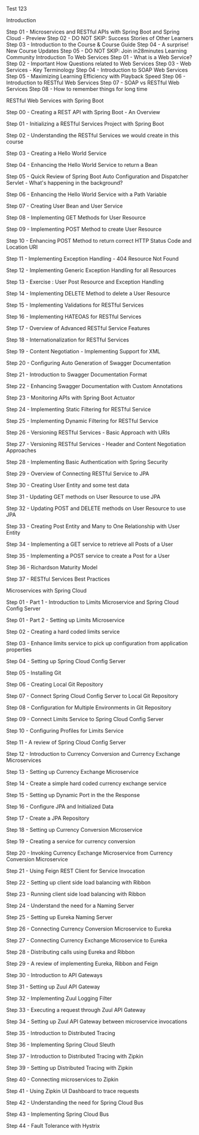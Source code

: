 Test 123

Introduction

Step 01 - Microservices and RESTful APIs with Spring Boot and Spring Cloud - Preview
Step 02 - DO NOT SKIP: Success Stories of Other Learners
Step 03 - Introduction to the Course & Course Guide
Step 04 - A surprise! New Course Updates
Step 05 - DO NOT SKIP: Join in28minutes Learning Community
Introduction To Web Services
Step 01 - What is a Web Service?
Step 02 - Important How Questions related to Web Services
Step 03 - Web Services - Key Terminology
Step 04 - Introduction to SOAP Web Services
Step 05 - Maximizing Learning Efficiency with Playback Speed
Step 06 - Introduction to RESTful Web Services
Step 07 - SOAP vs RESTful Web Services
Step 08 - How to remember things for long time




RESTful Web Services with Spring Boot

Step 00 - Creating a REST API with Spring Boot - An Overview

Step 01 - Initializing a RESTful Services Project with Spring Boot

Step 02 - Understanding the RESTful Services we would create in this course

Step 03 - Creating a Hello World Service

Step 04 - Enhancing the Hello World Service to return a Bean

Step 05 - Quick Review of Spring Boot Auto Configuration and Dispatcher Servlet - What's happening in the background?

Step 06 - Enhancing the Hello World Service with a Path Variable

Step 07 - Creating User Bean and User Service

Step 08 - Implementing GET Methods for User Resource

Step 09 - Implementing POST Method to create User Resource

Step 10 - Enhancing POST Method to return correct HTTP Status Code and Location URI

Step 11 - Implementing Exception Handling - 404 Resource Not Found

Step 12 - Implementing Generic Exception Handling for all Resources

Step 13 - Exercise : User Post Resource and Exception Handling

Step 14 - Implementing DELETE Method to delete a User Resource

Step 15 - Implementing Validations for RESTful Services

Step 16 - Implementing HATEOAS for RESTful Services

Step 17 - Overview of Advanced RESTful Service Features

Step 18 - Internationalization for RESTful Services

Step 19 - Content Negotiation - Implementing Support for XML

Step 20 - Configuring Auto Generation of Swagger Documentation

Step 21 - Introduction to Swagger Documentation Format

Step 22 - Enhancing Swagger Documentation with Custom Annotations

Step 23 - Monitoring APIs with Spring Boot Actuator

Step 24 - Implementing Static Filtering for RESTful Service

Step 25 - Implementing Dynamic Filtering for RESTful Service

Step 26 - Versioning RESTful Services - Basic Approach with URIs

Step 27 - Versioning RESTful Services - Header and Content Negotiation Approaches

Step 28 - Implementing Basic Authentication with Spring Security

Step 29 - Overview of Connecting RESTful Service to JPA

Step 30 - Creating User Entity and some test data

Step 31 - Updating GET methods on User Resource to use JPA

Step 32 - Updating POST and DELETE methods on User Resource to use JPA

Step 33 - Creating Post Entity and Many to One Relationship with User Entity

Step 34 - Implementing a GET service to retrieve all Posts of a User

Step 35 - Implementing a POST service to create a Post for a User

Step 36 - Richardson Maturity Model

Step 37 - RESTful Services Best Practices

Microservices with Spring Cloud

Step 01 - Part 1 - Introduction to Limits Microservice and Spring Cloud Config Server

Step 01 - Part 2 - Setting up Limits Microservice

Step 02 - Creating a hard coded limits service

Step 03 - Enhance limits service to pick up configuration from application properties

Step 04 - Setting up Spring Cloud Config Server

Step 05 - Installing Git

Step 06 - Creating Local Git Repository

Step 07 - Connect Spring Cloud Config Server to Local Git Repository

Step 08 - Configuration for Multiple Environments in Git Repository

Step 09 - Connect Limits Service to Spring Cloud Config Server

Step 10 - Configuring Profiles for Limits Service

Step 11 - A review of Spring Cloud Config Server

Step 12 - Introduction to Currency Conversion and Currency Exchange Microservices

Step 13 - Setting up Currency Exchange Microservice

Step 14 - Create a simple hard coded currency exchange service

Step 15 - Setting up Dynamic Port in the the Response

Step 16 - Configure JPA and Initialized Data

Step 17 - Create a JPA Repository

Step 18 - Setting up Currency Conversion Microservice

Step 19 - Creating a service for currency conversion

Step 20 - Invoking Currency Exchange Microservice from Currency Conversion Microservice

Step 21 - Using Feign REST Client for Service Invocation

Step 22 - Setting up client side load balancing with Ribbon

Step 23 - Running client side load balancing with Ribbon

Step 24 - Understand the need for a Naming Server

Step 25 - Setting up Eureka Naming Server

Step 26 - Connecting Currency Conversion Microservice to Eureka

Step 27 - Connecting Currency Exchange Microservice to Eureka

Step 28 - Distributing calls using Eureka and Ribbon

Step 29 - A review of implementing Eureka, Ribbon and Feign

Step 30 - Introduction to API Gateways

Step 31 - Setting up Zuul API Gateway

Step 32 - Implementing Zuul Logging Filter

Step 33 - Executing a request through Zuul API Gateway

Step 34 - Setting up Zuul API Gateway between microservice invocations

Step 35 - Introduction to Distributed Tracing

Step 36 - Implementing Spring Cloud Sleuth

Step 37 - Introduction to Distributed Tracing with Zipkin

Step 39 - Setting up Distributed Tracing with Zipkin

Step 40 - Connecting microservices to Zipkin

Step 41 - Using Zipkin UI Dashboard to trace requests

Step 42 - Understanding the need for Spring Cloud Bus

Step 43 - Implementing Spring Cloud Bus

Step 44 - Fault Tolerance with Hystrix